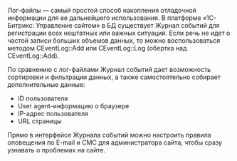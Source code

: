 Лог-файлы — самый простой способ накопления отладочной информации для ее дальнейшего использования. В платформе «1С-Битрикс: Управление сайтом» в БД существует Журнал событий для регистрации всех нештатных или важных ситуаций. Если речь не идет о частой записи больших объемов данных, то можно воспользоваться методом CEventLog::Add или CEventLog::Log (обертка над CEventLog::Add).

По сравнению с лог-файлами Журнал событий дает возможность сортировки и фильтрации данных, а также самостоятельно собирает дополнительные данные:

- ID пользователя
- User agent-информацию о браузере
- IP-адрес пользователя
- URL страницы

Прямо в интерфейсе Журнала событий можно настроить правила оповещения по E-mail и СМС для администратора сайта, чтобы сразу узнавать о проблемах на сайте.